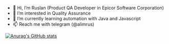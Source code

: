 - 👋 Hi, I’m Ruslan (Product QA Developer in Epicor Software Corporation)
- 👀 I’m interested in Quality Assurance  
- 🌱 I’m currently learning automation with Java and Javascript
- 📫 Reach me with telegram (@alimrus)

[![Anurag's GitHub stats](https://github-readme-stats.vercel.app/api?username=RusAli)](https://github.com/anuraghazra/github-readme-stats)

<!---
RusAli/RusAli is a ✨ special ✨ repository because its `README.md` (this file) appears on your GitHub profile.
You can click the Preview link to take a look at your changes.
--->

